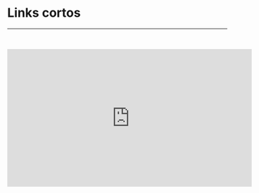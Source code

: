 # Links cortos

****

<iframe width="560" height="315" src="https://www.youtube.com/embed/asswsP5su14" title="YouTube video player" frameborder="0" allow="accelerometer; autoplay; clipboard-write; encrypted-media; gyroscope; picture-in-picture" allowfullscreen></iframe>

<style>
    iframe{
        margin-top: 2rem;
    }
</style>